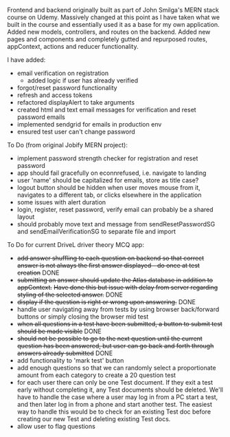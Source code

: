 Frontend and backend originally built as part of John Smilga's MERN stack course on Udemy. Massively changed at this point as I have taken what we built in the course and essentially used it as a base for my own application. Added new models, controllers, and routes on the backend. Added new pages and components and completely gutted and repurposed routes, appContext, actions and reducer functionality.

I have added:

- email verification on registration
  - added logic if user has already verified
- forgot/reset password functionality
- refresh and access tokens
- refactored displayAlert to take arguments
- created html and text email messages for verification and reset password emails
- implemented sendgrid for emails in production env
- ensured test user can't change password

To Do (from original Jobify MERN project):

- implement password strength checker for registration and reset password
- app should fail gracefully on econnrefused, i.e. navigate to landing
- user 'name' should be capitalized for emails, store as title case?
- logout button should be hidden when user moves mouse from it, navigates to a different tab, or clicks elsewhere in the application
- some issues with alert duration
- login, register, reset password, verify email can probably be a shared layout
- should probably move text and message from sendResetPasswordSG and sendEmailVerificationSG to separate file and import

To Do for current DriveL driver theory MCQ app:

- ~~add answer shuffling to each question on backend so that correct answer is not always the first answer displayed - do once at test creation~~ DONE
- ~~submitting an answer should update the Atlas database in addition to appContext.~~ ~~Have done this but issue with delay from server regarding styling of the selected answer.~~ DONE
- ~~display if the question is right or wrong upon answering.~~ DONE
- handle user navigating away from tests by using browser back/forward buttons or simply closing the browser mid test
- ~~when all questions in a test have been submitted, a button to submit test should be made visible~~ DONE
- ~~should not be possible to go to the next question until the current question has been answered, but user can go back and forth through answers already submitted~~ DONE
- add functionality to 'mark test' button
- add enough questions so that we can randomly select a proportionate amount from each category to create a 20 question test
- for each user there can only be one Test document. If they exit a test early without completing it, any Test documents should be deleted. We'll have to handle the case where a user may log in from a PC start a test, and then later log in from a phone and start another test. The easiest way to handle this would be to check for an existing Test doc before creating our new Test and deleting existing Test docs.
- allow user to flag questions
